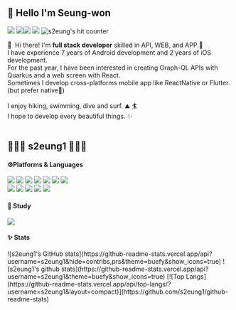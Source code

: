 ## 🤞 Hello I'm Seung-won

<p>
  <a href="https://github.com/s2eung1" target="_blank"><img src="https://img.shields.io/badge/GitHub-181717?style=flat&logo=GitHub&logoColor=white"/></a>
  <a href="https://www.instagram.com/s2eung_1" target="_blank"><img src="https://img.shields.io/badge/Instagram-E4405F?style=flat&logo=Instagram&logoColor=white"/></a
  <a href="https://www.acmicpc.net/user/s2eung1" target="_blank"><img src="https://img.shields.io/badge/BaekJoon-2FA4FF?style=flat&logo=Bilibili&logoColor=white"/></a>
  <a href="mailto:jswking1209@gmail.com" target="_blank"><img src="https://img.shields.io/badge/jswking1209@gmail.com-EA4335?style=flat&logo=Gmail&logoColor=white"/></a>
  <img src="https://hits.seeyoufarm.com/api/count/incr/badge.svg?url=https%3A%2F%2Fgithub.com%2Fdoputer&count_bg=%2379C83D&title_bg=%23555555&icon=ghostery.svg&icon_color=%23FFFFFF&title=hits&edge_flat=false" alt="s2eung's hit counter"/>
</p>

<p>
  👋&nbsp; Hi there! I'm <b>full stack developer</b> skilled in API, WEB, and APP.🚀<br/>
  I have experience 7 years of Android development and 2 years of iOS development.<br/>
  For the past year, I have been interested in creating Graph-QL APIs with Quarkus and a web screen with React.<br/>
  Sometimes I develop cross-platforms mobile app like ReactNative or Flutter. (but prefer native💖)<br/><br/>
  I enjoy hiking, swimming, dive and surf. ⛰ 🏄<br/>
  I hope to develop every beautiful things. ✨ <br/><br/>
</p>




## 👩🏻‍💻 s2eung1 👩🏻‍💻

#### ⚙️Platforms & Languages  

<p>
  <img src="https://img.shields.io/badge/React-61DAFB?style=flat&logo=React&logoColor=black"/>
  <img src="https://img.shields.io/badge/Python-3776AB?style=flat&logo=python&logoColor=white"> 
  <img src="https://img.shields.io/badge/C-1B1A17?style=flat&logo=C&logoColor=white"/>
  <img src="https://img.shields.io/badge/C++-00599C?style=flat&logo=c%2B%2B&logoColor=white">
  <img src="https://img.shields.io/badge/Android-3DDC84?style=flat&logo=Android&logoColor=white"/>
  <img src="https://img.shields.io/badge/HTML-E34F26?style=flat&logo=html5&logoColor=white">
  <img src="https://img.shields.io/badge/CSS-1572B6?style=flat&logo=css3&logoColor=white"><br>
  <img src="https://img.shields.io/badge/JavaScript-F7DF1E?style=flat&logo=javascript&logoColor=white">
  <img src="https://img.shields.io/badge/MySQL-4479A1?style=flat&logo=mysql&logoColor=white">
  <img src="https://img.shields.io/badge/MongoDB-47A248?style=flat&logo=MongoDB&logoColor=white">
  <img src="https://img.shields.io/badge/Angular.js-DD0031?style=flat&logo=angularjs&logoColor=white">
  <img src="https://img.shields.io/badge/Node.js-339933?style=flat&logo=Node.js&logoColor=white">
  <br>
</p>



#### 🌱 Study
<p>
  <a href="https://solved.ac/profile/s2eung1"><img src="http://mazandi.herokuapp.com/api?handle=s2eung1&theme=warm" /></a>
</p>



#### ✨ Stats
<p>
  ![s2eung1's GitHub stats](https://github-readme-stats.vercel.app/api?username=s2eung1&hide=contribs,prs&theme=buefy&show_icons=true)
  ![s2eung1's github stats](https://github-readme-stats.vercel.app/api?username=s2eung1&theme=buefy&show_icons=true)
  [![Top Langs](https://github-readme-stats.vercel.app/api/top-langs/?username=s2eung1&layout=compact)](https://github.com/s2eung1/github-readme-stats)
</p>


<!--
**s2eung1/s2eung1** is a ✨ _special_ ✨ repository because its `README.md` (this file) appears on your GitHub profile.

Here are some ideas to get you started:

- 🔭 I’m currently working on ...
- 🌱 I’m currently learning ...
- 👯 I’m looking to collaborate on ...
- 🤔 I’m looking for help with ...
- 💬 Ask me about ...
- 📫 How to reach me: ...
- 😄 Pronouns: ...
- ⚡ Fun fact: ...
-->
